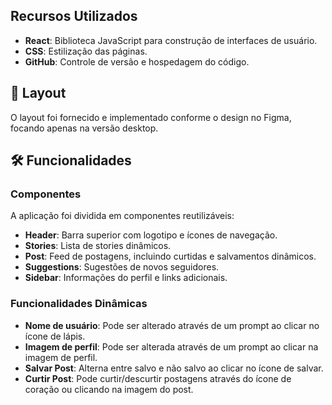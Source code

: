  Recursos Utilizados
----------------------

*   **React**: Biblioteca JavaScript para construção de interfaces de usuário.
*   **CSS**: Estilização das páginas.
*   **GitHub**: Controle de versão e hospedagem do código.

🎨 Layout
---------

O layout foi fornecido e implementado conforme o design no Figma, focando apenas na versão desktop.

🛠️ Funcionalidades
-------------------

### Componentes

A aplicação foi dividida em componentes reutilizáveis:

*   **Header**: Barra superior com logotipo e ícones de navegação.
*   **Stories**: Lista de stories dinâmicos.
*   **Post**: Feed de postagens, incluindo curtidas e salvamentos dinâmicos.
*   **Suggestions**: Sugestões de novos seguidores.
*   **Sidebar**: Informações do perfil e links adicionais.

### Funcionalidades Dinâmicas

*   **Nome de usuário**: Pode ser alterado através de um prompt ao clicar no ícone de lápis.
*   **Imagem de perfil**: Pode ser alterada através de um prompt ao clicar na imagem de perfil.
*   **Salvar Post**: Alterna entre salvo e não salvo ao clicar no ícone de salvar.
*   **Curtir Post**: Pode curtir/descurtir postagens através do ícone de coração ou clicando na imagem do post.
